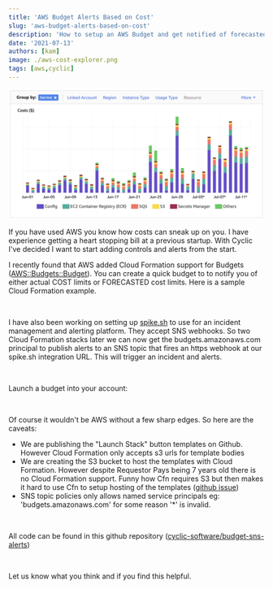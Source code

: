 ```yaml
---
title: 'AWS Budget Alerts Based on Cost'
slug: 'aws-budget-alerts-based-on-cost'
description: 'How to setup an AWS Budget and get notified of forecasted cost overruns using AWS::Budgets::Budget'
date: '2021-07-13'
authors: [kam]
image: ./aws-cost-explorer.png
tags: [aws,cyclic]
---
```


![AWS Cost Explorer](./aws-cost-explorer.png)

If you have used AWS you know how costs can sneak up on you. I have experience getting a heart stopping bill at a previous startup. With Cyclic I've decided I want to start adding controls and alerts from the start.

I recently found that AWS added Cloud Formation support for Budgets ([AWS::Budgets::Budget](https://docs.aws.amazon.com/AWSCloudFormation/latest/UserGuide/aws-resource-budgets-budget.html)). You can create a quick budget to to notify you of either actual COST limits or FORECASTED cost limits. Here is a sample Cloud Formation example.

‍<!-- truncate -->

I have also been working on setting up [spike.sh](https://spike.sh) to use for an incident management and alerting platform. They accept SNS webhooks. So two Cloud Formation stacks later we can now get the budgets.amazonaws.com principal to publish alerts to an SNS topic that fires an https webhook at our spike.sh integration URL. This will trigger an incident and alerts.

‍

Launch a budget into your account:

‍

Of course it wouldn't be AWS without a few sharp edges. So here are the caveats:

*   We are publishing the "Launch Stack" button templates on Github. However Cloud Formation only accepts s3 urls for template bodies
*   We are creating the S3 bucket to host the templates with Cloud Formation. However despite Requestor Pays being 7 years old there is no Cloud Formation support. Funny how Cfn requires S3 but then makes it hard to use Cfn to setup hosting of the templates ([github issue](https://github.com/aws-cloudformation/cloudformation-coverage-roadmap/issues/123))
*   SNS topic policies only allows named service principals eg: 'budgets.amazonaws.com' for some reason '\*' is invalid.

‍

All code can be found in this github repository ([cyclic-software/budget-sns-alerts](https://github.com/cyclic-software/budget-sns-alerts))

‍

Let us know what you think and if you find this helpful.
